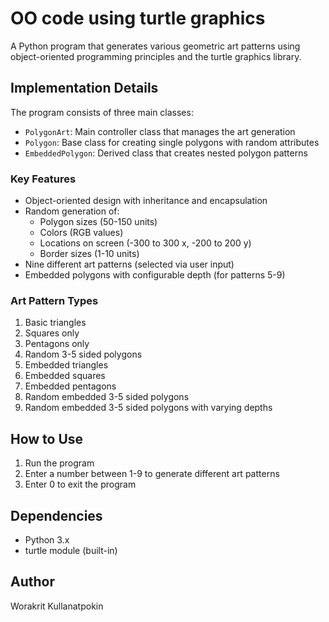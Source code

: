 # OO code using turtle graphics

A Python program that generates various geometric art patterns using object-oriented programming principles and the turtle graphics library.

## Implementation Details
The program consists of three main classes:
- `PolygonArt`: Main controller class that manages the art generation
- `Polygon`: Base class for creating single polygons with random attributes
- `EmbeddedPolygon`: Derived class that creates nested polygon patterns

### Key Features
- Object-oriented design with inheritance and encapsulation
- Random generation of:
  - Polygon sizes (50-150 units)
  - Colors (RGB values)
  - Locations on screen (-300 to 300 x, -200 to 200 y)
  - Border sizes (1-10 units)
- Nine different art patterns (selected via user input)
- Embedded polygons with configurable depth (for patterns 5-9)

### Art Pattern Types
1. Basic triangles
2. Squares only
3. Pentagons only
4. Random 3-5 sided polygons
5. Embedded triangles
6. Embedded squares
7. Embedded pentagons
8. Random embedded 3-5 sided polygons
9. Random embedded 3-5 sided polygons with varying depths

## How to Use
1. Run the program
2. Enter a number between 1-9 to generate different art patterns
3. Enter 0 to exit the program

## Dependencies
- Python 3.x
- turtle module (built-in)

## Author
Worakrit Kullanatpokin